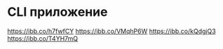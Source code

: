 # CLI приложение

https://ibb.co/h7fwfCY
https://ibb.co/VMqhP6W
https://ibb.co/kQdgjQ3
https://ibb.co/T4YH7mQ
